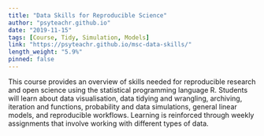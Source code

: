 ```yaml
---
title: "Data Skills for Reproducible Science"
author: "psyteachr.github.io"
date: "2019-11-15"
tags: [Course, Tidy, Simulation, Models]
link: "https://psyteachr.github.io/msc-data-skills/"
length_weight: "5.9%"
pinned: false
---
```


This course provides an overview of skills needed for reproducible research and open science using the statistical programming language R. Students will learn about data visualisation, data tidying and wrangling, archiving, iteration and functions, probability and data simulations, general linear models, and reproducible workflows. Learning is reinforced through weekly assignments that involve working with different types of data.

